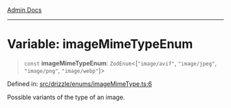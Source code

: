 [Admin Docs](/)

***

# Variable: imageMimeTypeEnum

> `const` **imageMimeTypeEnum**: `ZodEnum`\<\[`"image/avif"`, `"image/jpeg"`, `"image/png"`, `"image/webp"`\]\>

Defined in: [src/drizzle/enums/imageMimeType.ts:6](https://github.com/Sourya07/talawa-api/blob/2dc82649c98e5346c00cdf926fe1d0bc13ec1544/src/drizzle/enums/imageMimeType.ts#L6)

Possible variants of the type of an image.
